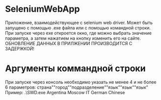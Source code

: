 # SeleniumWebApp
 Приложение, взаимодействующее с selenium web driver. 
 Может быть запущено с помощью .exe файла или с помощью командной строки.
 При запуске через exe откроется окно, где можно выбрать значение параметра, а затем нажатием на кнопку изменить его на сайте.
 ОБНОВЛЕНИЕ ДАННЫХ В ПРИЛЖЕНИИ ПРОИЗВОДИТСЯ С ЗАДЕРЖКОЙ!
 # Аргументы коммандной строки
 При запуске через консоль необходимо указать не менее 4 и не более 6 параметров: страна""город""подразделение""язык""язык""язык"
 Пример: .\SWD.exe Argentina Moscow IT German Chinese
